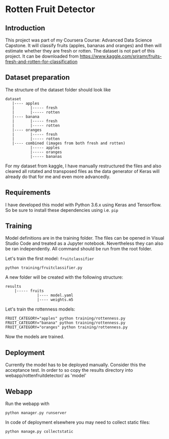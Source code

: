 Rotten Fruit Detector
=====================

Introduction
------------

This project was part of my Coursera Course: Advanced Data Science Capstone. It will classify fruits (apples, bananas and oranges) and then will estimate whether they are fresh or rotten.
The dataset is not part of this project. It can be downloaded from https://www.kaggle.com/sriramr/fruits-fresh-and-rotten-for-classification

Dataset preparation
-------------------

The structure of the dataset folder should look like
```
dataset
   |---- apples
   |       |----- fresh
   |       |----- rotten
   |---- banana
   |       |----- fresh
   |       |----- rotten
   |---- oranges
   |       |----- fresh
   |       |----- rotten
   |---- combined (images from both fresh and rotten)
           |----- apples
           |----- oranges
           |----- bananas
```

For my dataset from kaggle, I have manually restructured the files and also cleared all rotated and transposed files as the data generator of Keras will already do that for me and even more advancedly.


Requirements
------------

I have developed this model with Python 3.6.x using Keras and Tensorflow. So be sure to install these dependencies using i.e. `pip`

Training
--------

Model definitions are in the training folder. The files can be opened in Visual Studio Code and treated as a Jupyter notebook. Nevertheless they can also be ran independently.
All command should be run from the root folder.

Let's train the first model: `fruitclassifier`
```
python training/fruitclassifier.py
```

A new folder will be created with the following structure:
```
results
    |----- fruits
              |---- model.yaml
              |---- weights.m5
```

Let's train the rottenness models:

```
FRUIT_CATEGORY="apples" python training/rottenness.py
FRUIT_CATEGORY="banana" python training/rottenness.py
FRUIT_CATEGORY="oranges" python training/rottenness.py
```

Now the models are trained.

Deployment
----------

Currently the model has to be deployed manually. Consider this the acceptance test.
In order to so copy the results directory into webapp/rottenfruitdetector/ as 'model'

Webapp
------
Run the webapp with
```
python manager.py runserver
```

In code of deployment elsewhere you may need to collect static files:
```
python manage.py collectstatic
```
